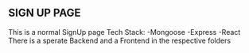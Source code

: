 ## SIGN UP PAGE
This is a normal SignUp page
Tech Stack:
-Mongoose
-Express
-React
There is a sperate Backend and a Frontend in the respective folders